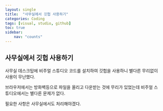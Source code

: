 ```yaml
---
layout: single
title:  "사무실에서 깃헙 사용하기"
categories: Coding
tags: [visual, studio, github]
toc: true
sidebar:
    nav: "counts"
---
```


## 사무실에서 깃헙 사용하기
사무실 데스크탑에 비주얼 스튜디오 코드를 설치하여 깃헙을 사용하니 별다른 무리없이 사용이 무난했다.<br>

브라우저에서는 방화벽등으로 파일을 올리고 다운받는 것에 무리가 있었는데 비주얼 스튜디오에서는 별다른 문제가 없다.<br>

필요한 사항은 사무실에서도 처리해야겠다.<br>